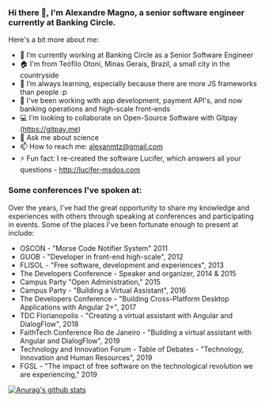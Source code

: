 ### Hi there 👋, I'm Alexandre Magno, a senior software engineer currently at Banking Circle.

Here's a bit more about me:

- 🔭 I’m currently working at Banking Circle as a Senior Software Engineer
- 🏠 I'm from Teófilo Otoni, Minas Gerais, Brazil, a small city in the countryside
- 🌱 I’m always learning, especially because there are more JS frameworks than people :p
- 👯 I've been working with app development, payment API's, and now banking operations and high-scale front-ends
- 💻 I’m looking to collaborate on Open-Source Software with Gitpay (https://gitpay.me)
- 💬 Ask me about science
- 📫 How to reach me: alexanmtz@gmail.com
- ⚡ Fun fact: I re-created the software Lucifer, which answers all your questions - http://lucifer-msdos.com

### Some conferences I've spoken at:

Over the years, I've had the great opportunity to share my knowledge and experiences with others through speaking at conferences and participating in events. Some of the places I've been fortunate enough to present at include:
- OSCON - "Morse Code  Notifier System" 2011
- GUOB - "Developer in front-end high-scale", 2012
- FLISOL - "Free software, development and experiences", 2013
- The Developers Conference - Speaker and organizer, 2014 & 2015
- Campus Party "Open Administration," 2015
- Campus Party - "Building a Virtual Assistant", 2016
- The Developers Conference - "Building Cross-Platform Desktop Applications with Angular 2+", 2017
- TDC Florianopolis - "Creating a virtual assistant with Angular and DialogFlow", 2018
- FaithTech Conference Rio de Janeiro - "Building a virtual assistant with Angular and DialogFlow", 2019
- Technology and Innovation Forum - Table of Debates - "Technology, Innovation and Human Resources", 2019
- FGSL - "The impact of free software on the technological revolution we are experiencing," 2019

[![Anurag's github stats](https://github-readme-stats.vercel.app/api?username=alexanmtz)](https://github.com/anuraghazra/github-readme-stats)
